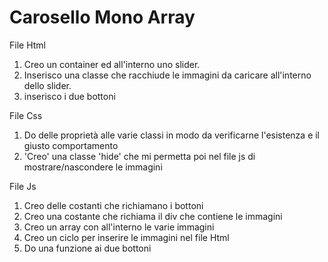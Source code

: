 Carosello Mono Array
===
File Html
1. Creo un container ed all'interno uno slider.
2. Inserisco una classe che racchiude le immagini da caricare all'interno dello slider.
3. inserisco i due bottoni


File Css
1. Do delle proprietà alle varie classi in modo da verificarne l'esistenza e il giusto comportamento
2. 'Creo' una classe 'hide' che mi permetta poi nel file js di mostrare/nascondere le immagini

File Js
1. Creo delle costanti che richiamano i bottoni
2. Creo una costante che richiama il div che contiene le immagini
3. Creo un array con all'interno le varie immagini
4. Creo un ciclo per inserire le immagini nel file Html
5. Do una funzione ai due bottoni